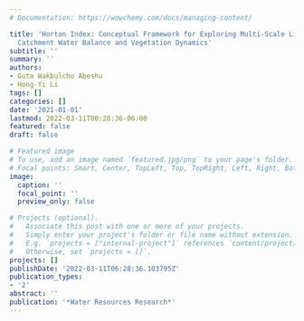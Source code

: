 ```yaml
---
# Documentation: https://wowchemy.com/docs/managing-content/

title: 'Horton Index: Conceptual Framework for Exploring Multi-Scale Links Between
  Catchment Water Balance and Vegetation Dynamics'
subtitle: ''
summary: ''
authors:
- Guta Wakbulcho Abeshu
- Hong-Yi Li
tags: []
categories: []
date: '2021-01-01'
lastmod: 2022-03-11T00:28:36-06:00
featured: false
draft: false

# Featured image
# To use, add an image named `featured.jpg/png` to your page's folder.
# Focal points: Smart, Center, TopLeft, Top, TopRight, Left, Right, BottomLeft, Bottom, BottomRight.
image:
  caption: ''
  focal_point: ''
  preview_only: false

# Projects (optional).
#   Associate this post with one or more of your projects.
#   Simply enter your project's folder or file name without extension.
#   E.g. `projects = ["internal-project"]` references `content/project/deep-learning/index.md`.
#   Otherwise, set `projects = []`.
projects: []
publishDate: '2022-03-11T06:28:36.103795Z'
publication_types:
- '2'
abstract: ''
publication: '*Water Resources Research*'
---
```


